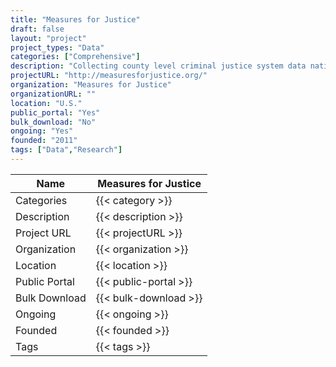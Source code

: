 ```yaml
---
title: "Measures for Justice"
draft: false
layout: "project"
project_types: "Data"
categories: ["Comprehensive"]
description: "Collecting county level criminal justice system data nationwide"
projectURL: "http://measuresforjustice.org/"
organization: "Measures for Justice"
organizationURL: ""
location: "U.S."
public_portal: "Yes"
bulk_download: "No"
ongoing: "Yes"
founded: "2011"
tags: ["Data","Research"]
---
```



Name                    |  Measures for Justice    
------------------------|----
Categories              | {{< category >}} 
Description             | {{< description >}} 
Project URL             | {{< projectURL >}} 
Organization            | {{< organization >}} 
Location                | {{< location >}} 
Public Portal           | {{< public-portal >}} 
Bulk Download           | {{< bulk-download >}} 
Ongoing                 | {{< ongoing >}} 
Founded                 | {{< founded >}} 
Tags                    | {{< tags >}} 
